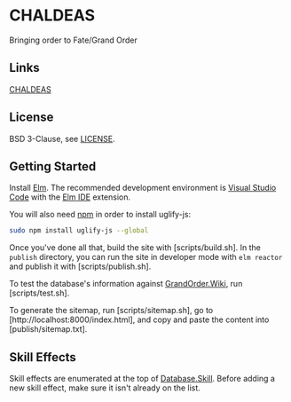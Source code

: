 # CHALDEAS
Bringing order to Fate/Grand Order

## Links
[CHALDEAS](https://jnbooth.github.io/chaldeas/#)

## License
BSD 3-Clause, see [LICENSE](https://github.com/jnbooth/chaldeas/blob/master/LICENSE).

## Getting Started
Install [Elm](https://guide.elm-lang.org/install.html). The recommended development environment is [Visual Studio Code](code.visualstudio.com) with the [Elm IDE](https://marketplace.visualstudio.com/items/sbrink.elm) extension. 

You will also need [npm](https://www.npmjs.com/get-npm) in order to install uglify-js:

```sh
sudo npm install uglify-js --global
```

Once you've done all that, build the site with  [scripts/build.sh]. In the `publish` directory, you can run the site in developer mode with `elm reactor` and publish it with [scripts/publish.sh].

To test the database's information against [GrandOrder.Wiki](https://grandorder.wiki), run [scripts/test.sh].

To generate the sitemap, run [scripts/sitemap.sh], go to [http://localhost:8000/index.html], and copy and paste the content into [publish/sitemap.txt].

## Skill Effects
Skill effects are enumerated at the top of [Database.Skill](src/Database/Skill.elm). Before adding a new skill effect, make sure it isn't already on the list.
